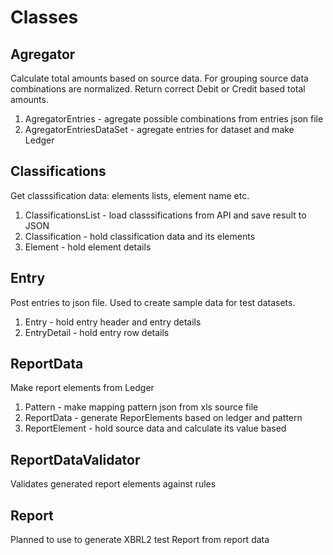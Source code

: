 # Classes

## Agregator

Calculate total amounts based on source data. For grouping source data combinations are normalized. Return correct Debit or Credit based total amounts.

1. AgregatorEntries - agregate possible combinations from entries json file
2. AgregatorEntriesDataSet - agregate entries for dataset and make Ledger

## Classifications

Get classsification data: elements lists, element name etc.

1. ClassificationsList - load classsifications from API and save result to JSON
2. Classification - hold classification data and its elements
3. Element - hold element details

## Entry

Post entries to json file. Used to create sample data for test datasets.

1. Entry - hold entry header and entry details
2. EntryDetail - hold entry row details

## ReportData

Make report elements from Ledger

1. Pattern - make mapping pattern json from xls source file
2. ReportData - generate ReporElements based on ledger and pattern
3. ReportElement - hold source data and calculate its value based

## ReportDataValidator

Validates generated report elements against rules

## Report

Planned to use to generate XBRL2 test Report from report data
